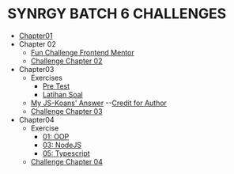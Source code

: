 # SYNRGY BATCH 6 CHALLENGES

* [Chapter01](https://synrgy-challenge01-bcr.netlify.app/)
* Chapter 02
    * [Fun Challenge Frontend Mentor](https://github.com/pockypoem/synrgy-challenges/tree/chapters/funchallenge-02)
    * [Challenge Chapter 02](https://synrgy-challenge02-bcr.netlify.app/)
* Chapter03
    * Exercises
        * [Pre Test](https://github.com/pockypoem/synrgy-challenges/tree/main/chapter03/quiz)
        * [Latihan Soal](https://github.com/pockypoem/synrgy-challenges/tree/main/chapter03/latihanSoal)
    * [My JS-Koans' Answer](https://github.com/pockypoem/synrgy-challenges/tree/js-koans) --[Credit for Author](https://github.com/liammclennan/JavaScript-Koans)
    * [Challenge Chapter 03](https://jeremyas-challenge03-binar.netlify.app/)
* Chapter04
    * Exercise
        * [01: OOP](https://github.com/pockypoem/synrgy-challenges/tree/chapters/chapter04/01-oopjs)
        * [03: NodeJS](https://github.com/pockypoem/synrgy-challenges/tree/chapters/chapter04/03-nodejs)
        * [05: Typescript](https://github.com/pockypoem/synrgy-challenges/tree/chapters/chapter04/typescript)
    * [Challenge Chapter 04](https://github.com/pockypoem/synrgy-challenges/tree/challenge04)